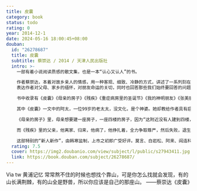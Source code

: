 ```yaml
---
title: 皮囊
category: book
status: todo
rating: 0
year: 2014-12-1
date: 2024-05-16 18:00:45+08:00
douban:
  id: "26278687"
  title: 皮囊
  subtitle: 蔡崇达 / 2014 / 天津人民出版社
  intro: >-
    一部有着小说阅读质感的散文集，也是一本“认心又认人”的书。

    作者蔡崇达，本着对故乡亲人的情感，用一种客观、细致、冷静的方式，讲述了一系列刻在骨肉间故事。一个福建渔业小镇上的风土人情和时代变迁，在这些温情而又残酷的故事中一一体现。用《皮囊》这个具有指向本质意味的书名，来
    表达作者对父母、家乡的缅怀，对朋友命运的关切，同时也回答那些我们始终要回答的问题。

    书中收录有《皮囊》《母亲的房子》《残疾》《重症病房里的圣诞节》《我的神明朋友》《张美丽》《阿小和阿小》《天才文展》《厚朴》《海是藏不住的》《愿每个城市都不被阉割》《我们始终要回答的问题》《回家》《火车伊要开往叨位》等14篇作品。

    其中《皮囊》一文中的阿太，一位99岁的老太太，没文化，是个神婆。她却教给作者具有启示力量的生活态度：“肉体是拿来用的，不是拿来伺候的。”

    《母亲的房子》里，母亲想要建一座房子，一座四楼的房子，因为“这附近没有人建到四楼，我们建到了，就真的站起来了”。为了房子，她做苦工，捡菜叶，拒绝所有人的同情，哪怕明知这座房子不久后会被拆毁，只是为了“这一辈子，都有家可归”。

    而《残疾》里的父亲，他离家、归来，他病了，他挣扎着，全力争取尊严，然后失败，退生为孩童，最后离去。父亲被照亮了。被怀着厌弃、爱、不忍和怜惜和挂念，艰难地照亮。就在这个过程中，作者长大成人。自70后起，在文学书写中，父亲形象就失踪了。而蔡崇达的书里，这个形象重新出现了。

    这部特别的“新人新作”，由韩寒监制，上市之初即广受好评。莫言、白岩松、阿来、阎连科等评价为当下写作中的一个惊喜。或许《皮囊》真是新生的＂非虚构＂写作林地里，兀自展现的一片完全与众不同、可读可思、独具样貌的林木。
  rating: 7.5
  cover: https://img2.doubanio.com/view/subject/l/public/s27943411.jpg
  link: https://book.douban.com/subject/26278687/
---
```


Via tw 黄浦记忆 常常熬不住的时候也想找个靠山，可是你怎么找就会发现，有的山长满荆棘，有的山全是野兽，所以你应该是自己的那座山。
——蔡崇达《皮囊》

